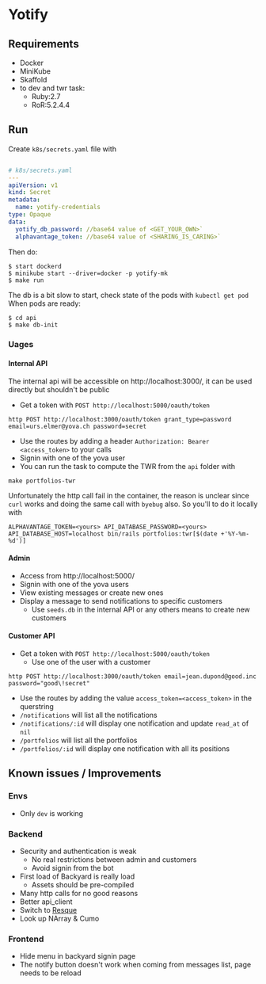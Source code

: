 # Yotify

## Requirements

* Docker
* MiniKube
* Skaffold
* to dev and twr task:
    * Ruby:2.7
    * RoR:5.2.4.4

## Run

Create `k8s/secrets.yaml` file with

```yaml

# k8s/secrets.yaml
---
apiVersion: v1
kind: Secret
metadata:
  name: yotify-credentials
type: Opaque
data:
  yotify_db_password: //base64 value of <GET_YOUR_OWN>`
  alphavantage_token: //base64 value of <SHARING_IS_CARING>`

```

Then do:

```
$ start dockerd
$ minikube start --driver=docker -p yotify-mk
$ make run
```

The db is a bit slow to start, check state of the pods with `kubectl get pod`
When pods are ready:

```
$ cd api
$ make db-init
```

### Uages

#### Internal API

The internal api will be accessible on http://localhost:3000/, it can be used directly but shouldn't be public

* Get a token with `POST http://localhost:5000/oauth/token`
```
http POST http://localhost:3000/oauth/token grant_type=password email=urs.elmer@yova.ch password=secret
```
* Use the routes by adding a header `Authorization: Bearer <access_token>` to your calls
* Signin with one of the yova user
* You can run the task to compute the TWR from the `api` folder with 
```
make portfolios-twr
```
Unfortunately the http call fail in the container, the reason is unclear since `curl` works and doing the same call with `byebug` also.
So you'll to do it locally with
```
ALPHAVANTAGE_TOKEN=<yours> API_DATABASE_PASSWORD=<yours> API_DATABASE_HOST=localhost bin/rails portfolios:twr[$(date +'%Y-%m-%d')]
```

#### Admin

* Access from http://localhost:5000/
* Signin with one of the yova users
* View existing messages or create new ones
* Display a message to send notifications to specific customers
    * Use `seeds.db` in the internal API or any others means to create new customers

#### Customer API

* Get a token with `POST http://localhost:5000/oauth/token`
    * Use one of the user with a customer
```
http POST http://localhost:3000/oauth/token email=jean.dupond@good.inc password="good\!secret"
```
* Use the routes by adding the value `access_token=<access_token>` in the querstring
* `/notifications` will list all the notifications
* `/notifications/:id` will display one notification and update `read_at` of `nil`
* `/portfolios` will list all the portfolios
* `/portfolios/:id` will display one notification with all its positions


## Known issues / Improvements

### Envs

* Only `dev` is working

### Backend

* Security and authentication is weak
    * No real restrictions between admin and customers
    * Avoid signin from the bot
* First load of Backyard is really load
    * Assets should be pre-compiled
* Many http calls for no good reasons
* Better api\_client
* Switch to [Resque](https://github.com/resque/resque)
* Look up NArray & Cumo

### Frontend

* Hide menu in backyard signin page
* The notify button doesn't work when coming from messages list, page needs to be reload
